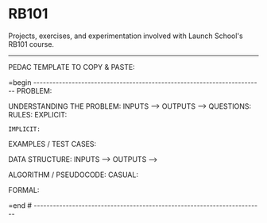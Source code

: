 # RB101
Projects, exercises, and experimentation involved with Launch School's RB101 course.
______________________________________
PEDAC TEMPLATE TO COPY & PASTE: 

=begin ------------------------------------------------------------------------
PROBLEM:

UNDERSTANDING THE PROBLEM:
  INPUTS  -->
  OUTPUTS -->
  QUESTIONS:
  RULES:
    EXPLICIT:

    IMPLICIT:

EXAMPLES / TEST CASES: 

DATA STRUCTURE: 
  INPUTS  -->
  OUTPUTS -->

ALGORITHM / PSEUDOCODE:
  CASUAL:

  FORMAL:

=end # ------------------------------------------------------------------------
